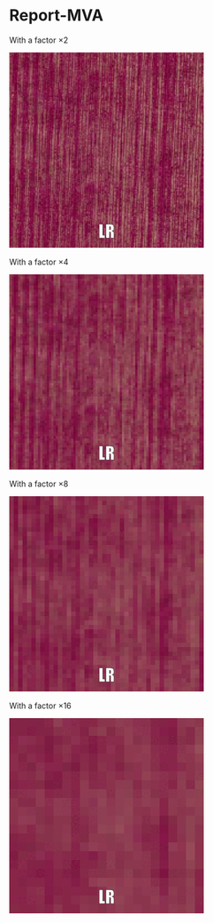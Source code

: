 # Report-MVA

With a factor $\times 2$


![](https://github.com/EmilePierret/Report-MVA/blob/main/fabric/2.gif)

With a factor $\times 4$


![](https://github.com/EmilePierret/Report-MVA/blob/main/fabric/4.gif)

With a factor $\times 8$


![](https://github.com/EmilePierret/Report-MVA/blob/main/fabric/8.gif)

With a factor $\times 16$


![](https://github.com/EmilePierret/Report-MVA/blob/main/fabric/16.gif)
